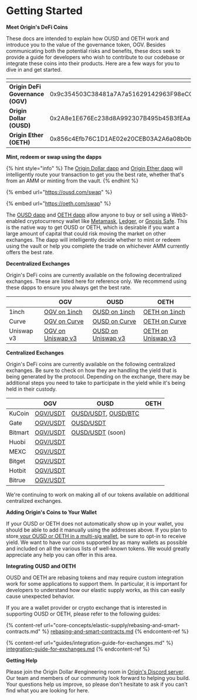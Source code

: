 # Getting Started

**Meet Origin's DeFi Coins**

These docs are intended to explain how OUSD and OETH work and introduce you to the value of the governance token, OGV. Besides communicating both the potential risks and benefits, these docs seek to provide a guide for developers who wish to contribute to our codebase or integrate these coins into their products. Here are a few ways for you to dive in and get started.

<table data-view="cards"><thead><tr><th></th><th></th><th data-hidden data-card-cover data-type="files"></th></tr></thead><tbody><tr><td><strong>Origin DeFi Governance (OGV)</strong></td><td>0x9c354503C38481a7A7a51629142963F98eCC12D0</td><td><a href=".gitbook/assets/OGV Symbol.png">OGV Symbol.png</a></td></tr><tr><td><strong>Origin Dollar (OUSD)</strong></td><td>0x2A8e1E676Ec238d8A992307B495b45B3fEAa5e86</td><td><a href=".gitbook/assets/OUSD Symbol.png">OUSD Symbol.png</a></td></tr><tr><td><strong>Origin Ether (OETH)</strong></td><td>0x856c4Efb76C1D1AE02e20CEB03A2A6a08b0b8dC3</td><td><a href=".gitbook/assets/ogv (1).svg">ogv (1).svg</a></td></tr></tbody></table>

**Mint, redeem or swap using the dapps**

{% hint style="info" %}
The [Origin Dollar dapp](https://ousd.com/swap) and [Origin Ether dapp](https://oeth.com/swap) will intelligently route your transaction to get you the best rate, whether that's from an AMM or minting from the vault.
{% endhint %}

{% embed url="https://ousd.com/swap" %}

{% embed url="https://oeth.com/swap" %}

The [OUSD dapp](https://ousd.com/swap) and [OETH dapp](https://oeth.com/swap) allow anyone to buy or sell using a Web3-enabled cryptocurrency wallet like [Metamask](https://www.metamask.io), [Ledger](https://www.ledger.com/), or [Gnosis Safe](https://gnosis-safe.io/). This is the native way to get OUSD or OETH, which is desirable if you want a large amount of capital that could risk moving the market on other exchanges. The dapp will intelligently decide whether to mint or redeem using the vault or help you complete the trade on whichever AMM currently offers the best rate.

**Decentralized Exchanges**

Origin's DeFi coins are currently available on the following decentralized exchanges. These are listed here for reference only. We recommend using these dapps to ensure you always get the best rate.

|            | OGV                                                                                                           | OUSD                                                                                                                                                                     | OETH                                                                                                                                                                     |
| ---------- | ------------------------------------------------------------------------------------------------------------- | ------------------------------------------------------------------------------------------------------------------------------------------------------------------------ | ------------------------------------------------------------------------------------------------------------------------------------------------------------------------ |
| 1inch      | [OGV on 1inch](https://app.1inch.io/#/1/simple/swap/ETH/OGV)                                                  | [OUSD on 1inch](https://app.1inch.io/#/1/swap/USDT/OUSD)                                                                                                                 | [OETH on 1inch](https://app.1inch.io/#/1/swap/USDT/OETH)                                                                                                                 |
| Curve      | [OGV on Curve](https://curve.fi/#/ethereum/pools/factory-crypto-205/swap)                                     | [OUSD on Curve](https://curve.fi/factory/9)                                                                                                                              | [OETH on Curve](https://curve.fi/#/ethereum/pools/factory-v2-298/swap)                                                                                                   |
| Uniswap v3 | [OGV on Uniswap v3](https://app.uniswap.org/#/swap?outputCurrency=0x9c354503C38481a7A7a51629142963F98eCC12D0) | [OUSD on Uniswap v3](https://app.uniswap.org/#/swap?inputCurrency=0xdac17f958d2ee523a2206206994597c13d831ec7\&outputCurrency=0x2A8e1E676Ec238d8A992307B495b45B3fEAa5e86) | [OETH on Uniswap v3](https://app.uniswap.org/#/swap?inputCurrency=0xdac17f958d2ee523a2206206994597c13d831ec7\&outputCurrency=0x856c4Efb76C1D1AE02e20CEB03A2A6a08b0b8dC3) |

**Centralized Exchanges**

Origin's DeFi coins are currently available on the following centralized exchanges. Be sure to check on how they are handling the yield that is being generated by the protocol. Depending on the exchange, there may be additional steps you need to take to participate in the yield while it's being held in their custody.

|         | OGV                                                                           | OUSD                                                                                           | OETH |
| ------- | ----------------------------------------------------------------------------- | ---------------------------------------------------------------------------------------------- | ---- |
| KuCoin  | [OGV/USDT](https://www.kucoin.com/trade/OGV-USDT?rcode=e21sNJ)                | [OUSD/USDT](https://trade.kucoin.com/OUSD-USDT), [OUSD/BTC](https://trade.kucoin.com/OUSD-BTC) |      |
| Gate    | [OGV/USDT](https://gate.io/trade/OGV\_USDT?ref=3018394)                       | [OUSD/USDT](https://www.gate.io/trade/OUSD\_USDT)                                              |      |
| Bitmart | [OGV/USDT](https://www.bitmart.com/trade/en-US?symbol=%24OGV\_USDT)           | [OUSD/USDT](https://www.bitmart.com/trade/en-US?symbol=%24OUSD\_USDT) (soon)                   |      |
| Huobi   | [OGV/USDT](https://www.huobi.com/en-us/exchange/ogv\_usdt?invite\_code=d8c53) |                                                                                                |      |
| MEXC    | [OGV/USDT](https://www.mexc.com/exchange/OGV\_USDT?inviteCode=1498J)          |                                                                                                |      |
| Bitget  | [OGV/USDT](https://www.bitget.com/en/spot/OGVUSDT\_SPBL)                      |                                                                                                |      |
| Hotbit  | [OGV/USDT](https://www.hotbit.io/exchange?symbol=OGV\_USDT)                   |                                                                                                |      |
| Bitrue  | [OGV/USDT](https://www.bitrue.com/trade/ogv\_usdt)                            |                                                                                                |      |

We're continuing to work on making all of our tokens available on additional centralized exchanges.

**Adding Origin's Coins to Your Wallet**

If your OUSD or OETH does not automatically show up in your wallet, you should be able to add it manually using the addresses above. If you plan to store[ your OUSD or OETH in a multi-sig wallet](core-concepts/elastic-supply/rebasing-and-smart-contracts.md), be sure to opt-in to receive yield. We want to have our coins supported by as many wallets as possible and included on all the various lists of well-known tokens. We would greatly appreciate any help you can offer in this area.

**Integrating OUSD and OETH**

OUSD and OETH are rebasing tokens and may require custom integration work for some applications to support them. In particular, it is important for developers to understand how our elastic supply works, as this can easily cause unexpected behavior.

If you are a wallet provider or crypto exchange that is interested in supporting OUSD or OETH, please refer to the following guides:

{% content-ref url="core-concepts/elastic-supply/rebasing-and-smart-contracts.md" %}
[rebasing-and-smart-contracts.md](core-concepts/elastic-supply/rebasing-and-smart-contracts.md)
{% endcontent-ref %}

{% content-ref url="guides/integration-guide-for-exchanges.md" %}
[integration-guide-for-exchanges.md](guides/integration-guide-for-exchanges.md)
{% endcontent-ref %}

**Getting Help**

Please join the Origin Dollar #engineering room in [Origin's Discord server](https://originprotocol.com/discord). Our team and members of our community look forward to helping you build. Your questions help us improve, so please don't hesitate to ask if you can't find what you are looking for here.
